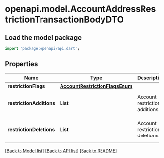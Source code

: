 # openapi.model.AccountAddressRestrictionTransactionBodyDTO

## Load the model package
```dart
import 'package:openapi/api.dart';
```

## Properties
Name | Type | Description | Notes
------------ | ------------- | ------------- | -------------
**restrictionFlags** | [**AccountRestrictionFlagsEnum**](AccountRestrictionFlagsEnum.md) |  | 
**restrictionAdditions** | **List<String>** | Account restriction additions. | [default to const []]
**restrictionDeletions** | **List<String>** | Account restriction deletions. | [default to const []]

[[Back to Model list]](../README.md#documentation-for-models) [[Back to API list]](../README.md#documentation-for-api-endpoints) [[Back to README]](../README.md)


